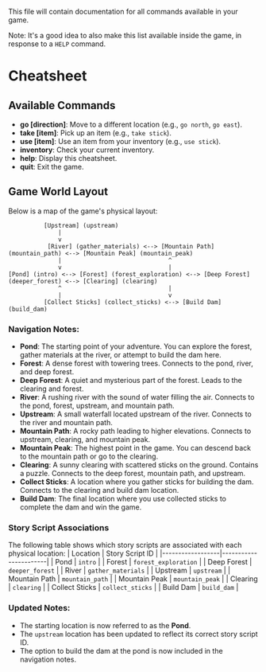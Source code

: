 This file will contain documentation for all commands available in your game.

Note: It's a good idea to also make this list available inside the game, in response to a `HELP` command.

# Cheatsheet

## Available Commands
- **go [direction]**: Move to a different location (e.g., `go north`, `go east`).
- **take [item]**: Pick up an item (e.g., `take stick`).
- **use [item]**: Use an item from your inventory (e.g., `use stick`).
- **inventory**: Check your current inventory.
- **help**: Display this cheatsheet.
- **quit**: Exit the game.

## Game World Layout
Below is a map of the game's physical layout:

```
          [Upstream] (upstream)
              |
              v
           [River] (gather_materials) <--> [Mountain Path] (mountain_path) <--> [Mountain Peak] (mountain_peak)
              |                              ^
              v                              |
[Pond] (intro) <--> [Forest] (forest_exploration) <--> [Deep Forest] (deeper_forest) <--> [Clearing] (clearing)
              ^                              |
              |                              v
          [Collect Sticks] (collect_sticks) <--> [Build Dam] (build_dam)
```

### Navigation Notes:
- **Pond**: The starting point of your adventure. You can explore the forest, gather materials at the river, or attempt to build the dam here.
- **Forest**: A dense forest with towering trees. Connects to the pond, river, and deep forest.
- **Deep Forest**: A quiet and mysterious part of the forest. Leads to the clearing and forest.
- **River**: A rushing river with the sound of water filling the air. Connects to the pond, forest, upstream, and mountain path.
- **Upstream**: A small waterfall located upstream of the river. Connects to the river and mountain path.
- **Mountain Path**: A rocky path leading to higher elevations. Connects to upstream, clearing, and mountain peak.
- **Mountain Peak**: The highest point in the game. You can descend back to the mountain path or go to the clearing.
- **Clearing**: A sunny clearing with scattered sticks on the ground. Contains a puzzle. Connects to the deep forest, mountain path, and upstream.
- **Collect Sticks**: A location where you gather sticks for building the dam. Connects to the clearing and build dam location.
- **Build Dam**: The final location where you use collected sticks to complete the dam and win the game.

### Story Script Associations
The following table shows which story scripts are associated with each physical location:
| Location         | Story Script ID       |
|------------------|-----------------------|
| Pond             | `intro`              |
| Forest           | `forest_exploration` |
| Deep Forest      | `deeper_forest`      |
| River            | `gather_materials`   |
| Upstream         | `upstream`           |
| Mountain Path    | `mountain_path`      |
| Mountain Peak    | `mountain_peak`      |
| Clearing         | `clearing`           |
| Collect Sticks   | `collect_sticks`     |
| Build Dam        | `build_dam`          |

### Updated Notes:
- The starting location is now referred to as the **Pond**.
- The `upstream` location has been updated to reflect its correct story script ID.
- The option to build the dam at the pond is now included in the navigation notes.

